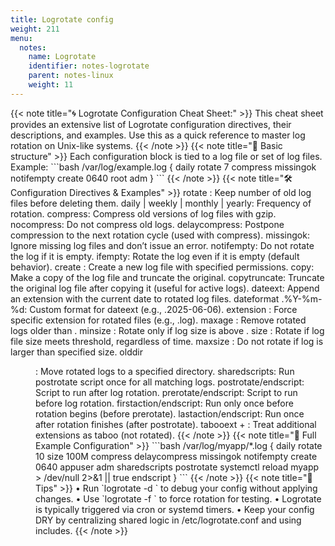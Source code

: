 ```yaml
---
title: Logrotate config
weight: 211
menu:
  notes:
    name: Logrotate
    identifier: notes-logrotate
    parent: notes-linux
    weight: 11
---
```


<div style="display: block; width: 100%; max-width: none;">
<!-- Cheatsheet: -->
{{< note title="🌀 Logrotate Configuration Cheat Sheet:" >}}
This cheat sheet provides an extensive list of Logrotate configuration directives, their descriptions, and examples. 
Use this as a quick reference to master log rotation on Unix-like systems.
{{< /note >}}
{{< note title="📁 Basic structure" >}}
Each configuration block is tied to a log file or set of log files. Example:
```bash
/var/log/example.log {
    daily
    rotate 7
    compress
    missingok
    notifempty
    create 0640 root adm
}
```
{{< /note >}}
{{< note title="🛠 Configuration Directives & Examples" >}}
rotate <count>: Keep <count> number of old log files before deleting them.
daily | weekly | monthly | yearly: Frequency of rotation.
compress: Compress old versions of log files with gzip.
nocompress: Do not compress old logs.
delaycompress: Postpone compression to the next rotation cycle (used with compress).
missingok: Ignore missing log files and don’t issue an error.
notifempty: Do not rotate the log if it is empty.
ifempty: Rotate the log even if it is empty (default behavior).
create <mode> <owner> <group>: Create a new log file with specified permissions.
copy: Make a copy of the log file and truncate the original.
copytruncate: Truncate the original log file after copying it (useful for active logs).
dateext: Append an extension with the current date to rotated log files.
dateformat .%Y-%m-%d: Custom format for dateext (e.g., .2025-06-06).
extension <ext>: Force specific extension for rotated files (e.g., .log).
maxage <days>: Remove rotated logs older than <days>.
minsize <size>: Rotate only if log size is above <size>.
size <size>: Rotate if log file size meets threshold, regardless of time.
maxsize <size>: Do not rotate if log is larger than specified size.
olddir <dir>: Move rotated logs to a specified directory.
sharedscripts: Run postrotate script once for all matching logs.
postrotate/endscript: Script to run after log rotation.
prerotate/endscript: Script to run before log rotation.
firstaction/endscript: Run only once before rotation begins (before prerotate).
lastaction/endscript: Run once after rotation finishes (after postrotate).
tabooext + <ext>: Treat additional extensions as taboo (not rotated).
{{< /note >}}
{{< note title="📄 Full Example Configuration" >}}
```bash
/var/log/myapp/*.log {
    daily
    rotate 10
    size 100M
    compress
    delaycompress
    missingok
    notifempty
    create 0640 appuser adm
    sharedscripts
    postrotate
        systemctl reload myapp > /dev/null 2>&1 || true
    endscript
}
```
{{< /note >}}
{{< note title="📌 Tips" >}}
•	Run `logrotate -d <config>` to debug your config without applying changes.
•	Use `logrotate -f <config>` to force rotation for testing.
•	Logrotate is typically triggered via cron or systemd timers.
•	Keep your config DRY by centralizing shared logic in /etc/logrotate.conf and using includes.
{{< /note >}}
</div>